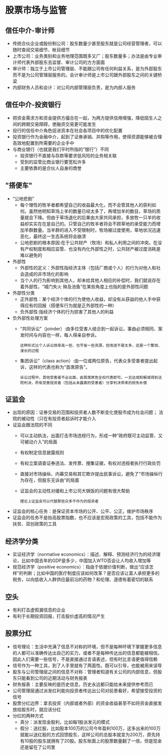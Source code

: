 # 股票市场与监管

## 信任中介-审计师
- 传统合伙企业或股份制公司：股东数量少甚至股东就是公司经营管理者，可以随时查阅交易细节、帐目细节
- 上市公司：业务类别和业务地理范围既多又广；股东数量多；办法是由专业审计师代表外部股东去监督、审计公司的方方面面
- 审计师：独立于上市公司管理层、不能跟公司有任何利益关系，是为外部股东而不是为公司管理层服务的。会计审计师是上市公司跟外部股东之间的关键桥梁
- 内部财务人员和会计：对公司内部管理层负责，是为内部人服务

## 信任中介-投资银行
- 把资金需求方和资金提供方撮合在一起，为两方提供信用增强，降低陌生人之间的跨期交易障碍，使融资交易更可能发生
- 投行的信任中介角色促进资本在社会各项目中的优化配置
- 投资银行作为金融中介，起到了证券承销、并购等作用，使得资源能够被合理高效地配置到所需要的企业手中
- 与商业银行（也就是我们平时所指的“银行”）不同
	- 投资银行不直接与存款等要求低风险的业务相关联
	- 受到的监管比商业银行要宽松许多
	- 主要依靠的是合伙人自身的商誉

## "搭便车"
- “公地悲剧”
	- 每个理性的牧羊者都希望自己的收益最大化，而不会管其他人的获利如何。虽然他明知草场上羊的数量已经太多了，再增加羊的数目，草场的质量就会下降。但由于草场退化的后果由大家共同承担，多放牧一只羊的收益却实实在在是自己的。只管自己的牧羊者将会不顾草地的承受能力而增加羊群数量。当羊群的进入不受限制时，牧场被过度使用，草地状况迅速恶化，最终这一生态系统将会崩溃
	- 公地悲剧的根本原因:在于公共财产（牧场）和私人利用之间的冲突。在没有产权制度和相应监管、也没有内化外部性之时，公共财产被过度消耗是难以避免的
- 外部性
	- 外部性的定义：外部性指经济主体（包括厂商或个人）的行为对他人和社会造成的非市场化的影响
	- 当个人的行为影响到其他人，却未给其他人相应的补偿时，我们就说存在着外部性，“城门失火 殃及池鱼”在某些角度上也指的是外部性问题
- 外部性分类
	- 正外部性：某个经济个体的行为使他人收益，却没有从获益的他人手中获得应有的回报（搭便车行为就是正外部性的一种）
	- 负外部性:指经济个体的行为损害了其他人的利益
- 负外部性处理方案
	- “共同诉讼”（joinder）:由多位受害人结合到一起诉讼，事由必须相同、案发时间与内容也一样，每人得亲自参诉。

		```
		这种形式比个人诉讼效率高一些、也节省一些资源，但改进不是太多，还是一个繁琐、漫长的过程
		```
	- 集团诉讼”（class action）:由一位或两位原告，代表众多受害者提出起诉，这样的代表也称为“首席原告”。

		```
		诉讼过程中，其他受害者不必出面，由首席原告全权代表即可。一旦达成和解或得到法院判决，所有受害投资者（包括从未露面的受害者）分享判决带来的损失补偿
		```

## 证监会
- 出现的原因：证券交易的范围和投资者人数不断变化使股市成为社会问题；	法院的被动性（只在有投资者起诉时才能介入
- 证监会跟法院的不同
	- 可以主动执法，出面打击市场违规行为，形成一种“政府既可主动监管、又可被动介入”的局面
	- 有权制定信息披露规则
	- 有权立案调查证券违法、发传票、搜集证据，有权对违规者执行行政处罚
	- 直接对市场操纵、内幕交易和其它欺诈提出民事诉讼，避免了“市场操纵行为存在，但股东无诉由”的局面
	- 证监会的主动性对缓和上市公司大锅饭的问题有很大帮助

		```
		理论上证监会可以代替那些众多不作为的投资者

		```
-  证监会的核心任务：是保证资本市场的公开、公平、公正，维护市场秩序
-  证监会的任务不是抬高股票指数，也不应该是宏观政策的工具，包括不能作为扶贫、双创政策的工具

## 经济学分类
-  实证经济学（normative economics）：描述、解释、预测经济行为的经济理论，比如中国去年的GDP是多少，中国加入WTO否会让人均收入增加等
- 规范经济学（positive economics）：指由于依据价值判断，做出“应该怎样”的判断；比如中国的医疗制度应该如何改革？是否应该让富人承担更多的税务，以向低收入人群供应最前沿的药物？和伦理、道德有着密切的联系

## 空头
- 有利打击虚假漏信息的企业
- 有利于长期投资回报，打击股价虚高的情况产生

## 股票分红
- 信号理论：生活中充满了信息不对称的环境，但不是每种环境下掌握更多信息的人都可以准确传达出自己的实力，或者不是每种传达出的信息都能被相信。因此人们需要一些信号，不是直接通过言语表述，但有时比言语更值得信赖
- 信号作为一种工具，到了人手里就有了两面性。既可以引导，也能被用来误导
- 股东与公司管理层之间的信息不对称：管理者知道有关公司的内部信息，但股东只能看到公司的近期活动与财务报表
- 财务报表：主要反映的是历史信息，历史永远都只能给未来提供参考而已
- 公司管理层通过派发红利能向投资者传达出公司对前景看好，希望接受投资的信号
- 股票分红边界：拿去投资（内部或者外部）的资金收益甚至不如将资金直接发放给股东时，就应该分红
- 分红的两种方式
	- 真分：派发现金股利，比如每1股派发元的模式
	- 假分：送红股，比如股本100万的公司今年盈利100万，这多出来的100万就能以送红股的方式回馈股东，这样公司的总股本就变为200万，原先持有10股的股东就拥有了20股。股东账面上的股票数量翻了一倍，但是现金还是留在了公司里
